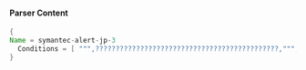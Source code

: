 #### Parser Content
```Java
{
Name = symantec-alert-jp-3
  Conditions = [ """,?????????????????????????????????????????????,""", """SHA2,?????????""" ]
}
```